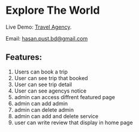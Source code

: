 # Explore The World

Live Demo: [Travel Agency](https://car-repair-d58cb.web.app/).

Email: hasan.pust.bd@gmail.com

## Features:
1. Users can book a trip
2. User can see trip that booked
3. User can see trip detail 
4. User can see agencys notice
5. admin can access diffrent featured page
6. admin can add admin
7. admin can delete admin
8. admin can add and delete service
9. user can write review that display in home page

